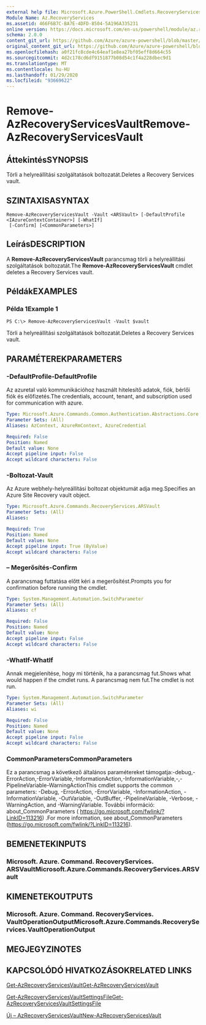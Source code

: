 ```yaml
---
external help file: Microsoft.Azure.PowerShell.Cmdlets.RecoveryServices.dll-Help.xml
Module Name: Az.RecoveryServices
ms.assetid: 466F6B7C-BA7E-4DFD-8504-5A196A335231
online version: https://docs.microsoft.com/en-us/powershell/module/az.recoveryservices/remove-azrecoveryservicesvault
schema: 2.0.0
content_git_url: https://github.com/Azure/azure-powershell/blob/master/src/RecoveryServices/RecoveryServices/help/Remove-AzRecoveryServicesVault.md
original_content_git_url: https://github.com/Azure/azure-powershell/blob/master/src/RecoveryServices/RecoveryServices/help/Remove-AzRecoveryServicesVault.md
ms.openlocfilehash: a0f21fc8cde4c64eaf1e8ea27bf05eff8d664c55
ms.sourcegitcommit: 4d2c178cd6df9151877b08d54c1f4a228dbec9d1
ms.translationtype: MT
ms.contentlocale: hu-HU
ms.lasthandoff: 01/29/2020
ms.locfileid: "93669622"
---
```

# <span data-ttu-id="a9bca-101">Remove-AzRecoveryServicesVault</span><span class="sxs-lookup"><span data-stu-id="a9bca-101">Remove-AzRecoveryServicesVault</span></span>

## <span data-ttu-id="a9bca-102">Áttekintés</span><span class="sxs-lookup"><span data-stu-id="a9bca-102">SYNOPSIS</span></span>
<span data-ttu-id="a9bca-103">Törli a helyreállítási szolgáltatások boltozatát.</span><span class="sxs-lookup"><span data-stu-id="a9bca-103">Deletes a Recovery Services vault.</span></span>

## <span data-ttu-id="a9bca-104">SZINTAXISA</span><span class="sxs-lookup"><span data-stu-id="a9bca-104">SYNTAX</span></span>

```
Remove-AzRecoveryServicesVault -Vault <ARSVault> [-DefaultProfile <IAzureContextContainer>] [-WhatIf]
 [-Confirm] [<CommonParameters>]
```

## <span data-ttu-id="a9bca-105">Leírás</span><span class="sxs-lookup"><span data-stu-id="a9bca-105">DESCRIPTION</span></span>
<span data-ttu-id="a9bca-106">A **Remove-AzRecoveryServicesVault** parancsmag törli a helyreállítási szolgáltatások boltozatát.</span><span class="sxs-lookup"><span data-stu-id="a9bca-106">The **Remove-AzRecoveryServicesVault** cmdlet deletes a Recovery Services vault.</span></span>

## <span data-ttu-id="a9bca-107">Példák</span><span class="sxs-lookup"><span data-stu-id="a9bca-107">EXAMPLES</span></span>

### <span data-ttu-id="a9bca-108">Példa 1</span><span class="sxs-lookup"><span data-stu-id="a9bca-108">Example 1</span></span>
```
PS C:\> Remove-AzRecoveryServicesVault -Vault $vault
```

<span data-ttu-id="a9bca-109">Törli a helyreállítási szolgáltatások boltozatát.</span><span class="sxs-lookup"><span data-stu-id="a9bca-109">Deletes a Recovery Services vault.</span></span>

## <span data-ttu-id="a9bca-110">PARAMÉTEREK</span><span class="sxs-lookup"><span data-stu-id="a9bca-110">PARAMETERS</span></span>

### <span data-ttu-id="a9bca-111">-DefaultProfile</span><span class="sxs-lookup"><span data-stu-id="a9bca-111">-DefaultProfile</span></span>
<span data-ttu-id="a9bca-112">Az azuretal való kommunikációhoz használt hitelesítő adatok, fiók, bérlői fiók és előfizetés.</span><span class="sxs-lookup"><span data-stu-id="a9bca-112">The credentials, account, tenant, and subscription used for communication with azure.</span></span>

```yaml
Type: Microsoft.Azure.Commands.Common.Authentication.Abstractions.Core.IAzureContextContainer
Parameter Sets: (All)
Aliases: AzContext, AzureRmContext, AzureCredential

Required: False
Position: Named
Default value: None
Accept pipeline input: False
Accept wildcard characters: False
```

### <span data-ttu-id="a9bca-113">-Boltozat</span><span class="sxs-lookup"><span data-stu-id="a9bca-113">-Vault</span></span>
<span data-ttu-id="a9bca-114">Az Azure webhely-helyreállítási boltozat objektumát adja meg.</span><span class="sxs-lookup"><span data-stu-id="a9bca-114">Specifies an Azure Site Recovery vault object.</span></span>

```yaml
Type: Microsoft.Azure.Commands.RecoveryServices.ARSVault
Parameter Sets: (All)
Aliases:

Required: True
Position: Named
Default value: None
Accept pipeline input: True (ByValue)
Accept wildcard characters: False
```

### <span data-ttu-id="a9bca-115">– Megerősítés</span><span class="sxs-lookup"><span data-stu-id="a9bca-115">-Confirm</span></span>
<span data-ttu-id="a9bca-116">A parancsmag futtatása előtt kéri a megerősítést.</span><span class="sxs-lookup"><span data-stu-id="a9bca-116">Prompts you for confirmation before running the cmdlet.</span></span>

```yaml
Type: System.Management.Automation.SwitchParameter
Parameter Sets: (All)
Aliases: cf

Required: False
Position: Named
Default value: None
Accept pipeline input: False
Accept wildcard characters: False
```

### <span data-ttu-id="a9bca-117">-WhatIf</span><span class="sxs-lookup"><span data-stu-id="a9bca-117">-WhatIf</span></span>
<span data-ttu-id="a9bca-118">Annak megjelenítése, hogy mi történik, ha a parancsmag fut.</span><span class="sxs-lookup"><span data-stu-id="a9bca-118">Shows what would happen if the cmdlet runs.</span></span> <span data-ttu-id="a9bca-119">A parancsmag nem fut.</span><span class="sxs-lookup"><span data-stu-id="a9bca-119">The cmdlet is not run.</span></span>

```yaml
Type: System.Management.Automation.SwitchParameter
Parameter Sets: (All)
Aliases: wi

Required: False
Position: Named
Default value: None
Accept pipeline input: False
Accept wildcard characters: False
```

### <span data-ttu-id="a9bca-120">CommonParameters</span><span class="sxs-lookup"><span data-stu-id="a9bca-120">CommonParameters</span></span>
<span data-ttu-id="a9bca-121">Ez a parancsmag a következő általános paramétereket támogatja:-debug,-ErrorAction,-ErrorVariable,-InformationAction,-InformationVariable,-,-PipelineVariable-WarningAction</span><span class="sxs-lookup"><span data-stu-id="a9bca-121">This cmdlet supports the common parameters: -Debug, -ErrorAction, -ErrorVariable, -InformationAction, -InformationVariable, -OutVariable, -OutBuffer, -PipelineVariable, -Verbose, -WarningAction, and -WarningVariable.</span></span> <span data-ttu-id="a9bca-122">További információ: about_CommonParameters ( https://go.microsoft.com/fwlink/?LinkID=113216) .</span><span class="sxs-lookup"><span data-stu-id="a9bca-122">For more information, see about_CommonParameters (https://go.microsoft.com/fwlink/?LinkID=113216).</span></span>

## <span data-ttu-id="a9bca-123">BEMENETEK</span><span class="sxs-lookup"><span data-stu-id="a9bca-123">INPUTS</span></span>

### <span data-ttu-id="a9bca-124">Microsoft. Azure. Command. RecoveryServices. ARSVault</span><span class="sxs-lookup"><span data-stu-id="a9bca-124">Microsoft.Azure.Commands.RecoveryServices.ARSVault</span></span>

## <span data-ttu-id="a9bca-125">KIMENETEK</span><span class="sxs-lookup"><span data-stu-id="a9bca-125">OUTPUTS</span></span>

### <span data-ttu-id="a9bca-126">Microsoft. Azure. Command. RecoveryServices. VaultOperationOutput</span><span class="sxs-lookup"><span data-stu-id="a9bca-126">Microsoft.Azure.Commands.RecoveryServices.VaultOperationOutput</span></span>

## <span data-ttu-id="a9bca-127">MEGJEGYZI</span><span class="sxs-lookup"><span data-stu-id="a9bca-127">NOTES</span></span>

## <span data-ttu-id="a9bca-128">KAPCSOLÓDÓ HIVATKOZÁSOK</span><span class="sxs-lookup"><span data-stu-id="a9bca-128">RELATED LINKS</span></span>

[<span data-ttu-id="a9bca-129">Get-AzRecoveryServicesVault</span><span class="sxs-lookup"><span data-stu-id="a9bca-129">Get-AzRecoveryServicesVault</span></span>](./Get-AzRecoveryServicesVault.md)

[<span data-ttu-id="a9bca-130">Get-AzRecoveryServicesVaultSettingsFile</span><span class="sxs-lookup"><span data-stu-id="a9bca-130">Get-AzRecoveryServicesVaultSettingsFile</span></span>](./Get-AzRecoveryServicesVaultSettingsFile.md)

[<span data-ttu-id="a9bca-131">Új – AzRecoveryServicesVault</span><span class="sxs-lookup"><span data-stu-id="a9bca-131">New-AzRecoveryServicesVault</span></span>](./New-AzRecoveryServicesVault.md)


